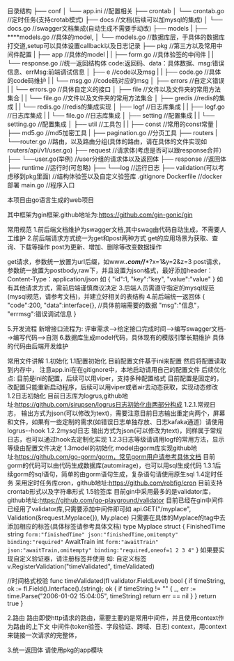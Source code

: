 目录结构
├── conf
│   └── app.ini       //配置相关
├── crontab
│   └── crontab.go    //定时任务(支持crotab模式)
├── docs              //文档(后续可以加mysql的集成)
│   └── docs.go       //swagger文档集成(自动生成不需要手动改)
├── models
|   ├── ****models.go  //具体的model,
│   └── models.go     //数据库层，于具体的数据库打交道,setup可以具体设置callback以及日志记录
├── pkg               //第三方以及常用中间件配置
|   ├── app  //具体的model
|   |   ├── form.go         //具体验签的中间件
|   |   └── response.go     //统一返回结构体 code:返回码、data：具体数据、msg:错误信息、errMsg:前端调试信息
│   ├── e     //code以及msg
|   |   ├── code.go         //具体的code码维护
|   |   └── msg.go         //code码对应的msg
│   ├── errors     //自定义错误
|   |   └── errors.go         //具体自定义的接口
│   ├── file     //文件以及文件夹的常用方法集合
|   |   └── file.go         //文件以及文件夹的常用方法集合
│   ├── gredis   //redis的集成
|   |   └── redis.go         //redis的集成实现
│   ├── logf   //日志库集成
|   |   ├── logf.go         //日志库集成
|   |   └── file.go         //日志库集成
│   ├── setting   //配置集成
|   |   └── setting.go         //配置集成
│   ├── util   //工具包
|   |   ├── const              //常用的const常量
|   ├──    md5.go         //md5加密工具
|   ├──    pagination.go         //分页工具
├── routers
|   └──router.go         //路由，以及路由分组(具体的路由，请在具体的文件实现如routers/api/v1/user.go)
├── request            //请求体(考虑是否可以跟response合并）
├── └──user.go(举例)            //user分组的请求体以及返回体
├── response            //返回体
├── runtime             //运行时(可忽略)
├── └──log         //运行日志
├── validation(可以考虑移到pkg里面)     //结构体验签以及自定义验签库
.gitignore
Dockerfile     //docker部署
main.go        //程序入口

本项目由go语言生成的web项目

其中框架为gin框架.github地址为:https://github.com/gin-gonic/gin

常用规范
1.前后端文档维护为swagger文档,其中swag由代码自动生成，不需要人工维护
2.前后端请求方式统一为get和post两种方式
get的应用场景为获取、查询、下载等操作
post为更新、增加、删除等改变数据操作

get请求，参数统一放置为url后缀，如www.*****.com/***/***?x=1&y=2&z=3
post请求，参数统一放置为postbody,raw下，并且设置为json格式，最好添加header：Content-Type：application/json
如
{
	"id":1,
	"key":"key",
	"value":"value"
}
如有其他请求方式，需前后端谨慎商议决定
3.后端人员需遵守指定的mysql规范(mysql规范，请参考文档)，并建立好相关的表结构
4.前后端统一返回体
{
	"code":200,
	"data":interface{},  //具体前端需要的数据
	"msg":"信息"，
	"errmsg":错误调试信息
}


5.开发流程
新增接口流程为:
评审需求-->给定接口完成时间-->编写swagger文档-->编写代码-->自测
6.数据库生成model代码，具体现有的模版引擎长期维护
具体的代码由后端开发维护



常用文件讲解
1.初始化
1.1配置初始化
目前配置文件基于ini来配置
然后将配置读取到内存中，
注意app.ini在在gitignore中，本地启动请用自己的配置文件
后续优化点:
目前是ini的配置，后续可以用viper，支持多种配置格式
目前配置是固定的，改配置只能重新启动程序，后续可以用viper或者air去动态获取，实现动态修改
1.2日志初始化
目前日志库为logrus,github地址:https://github.com/sirupsen/logrus日志初始化由两部分构成
1.2.1.常规日志，
输出方式为json(可以修改为text)，需要注意目前日志输出重定向两个，屏幕和文件，如果有一些定制的需求(如错误日志单独存放、日志kafaka通道）请使用logrus--hook
1.2.2mysql日志
输出方式为json(可以修改为text)，同样属于常规日志，也可以通过hook去定制化实现
1.2.3日志等级请调用logf的常用方法，显示等级由配置文件决定
1.3model的初始化
model由gorm库实现github地址:https://github.com/go-gorm/gorm，常见gorm用户请参考具体文档
目前gorm的代码可以由代码生成数据库(automirage)，也可以用sql生成代码
1.3.1后续gorm的sql语句，简单的由gorm语句生成，复杂语句请使用原生sql
1.4定时任务
采用定时任务库cron，github地址:https://github.com/robfig/cron
目前支持crontab形式以及字符串形式
1.5验签库
目前gin中采用最多的是validator库，github地址:https://github.com/go-playground/validator
目前已经在gin中间件已经用了validator库,只需要添加中间件即可如
api.GET("/myplace", Validation(&request.Myplace{}), My.place)
只需要在具体的Myplace的tag中去添加相应的标签(具体标签请参考具体文档)
type Myplace struct {
	FinishedTime string `form:"finishedTime" json:"finishedTime,omitempty" binding:"required"`
	AwaitTrain   int    `form:"awaitTrain" json:"awaitTrain,omitempty" binding:"required,oneof=1 2 3 4"`
}
如果要实现自定义验证器，请注册标签并使用
如:
自定义标签
v.RegisterValidation("timeValidated", timeValidated)

//时间格式校验
func timeValidated(fl validator.FieldLevel) bool {
	if timeString, ok := fl.Field().Interface().(string); ok {
		if timeString != "" {
			_, err := time.Parse("2006-01-02 15:04:05", timeString)
			return err == nil
		}
	}
	return true
}

2.路由
路由即使http请求的路由，需要主要的是常用中间件，并且使用context作为路由的上下文
中间件(token验签、字段验证、跨域、日志)
context，用context来链接一次请求的完整体，

3.统一返回体
请使用pkg的app模块